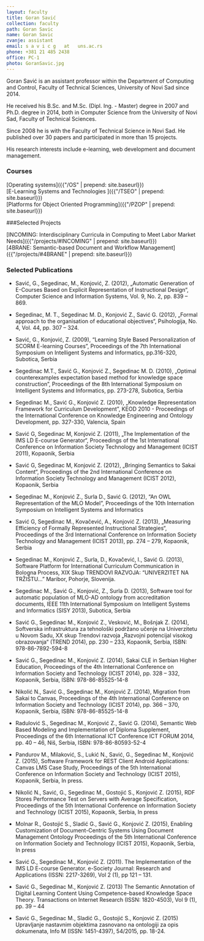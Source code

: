 ```yaml
---
layout: faculty
title: Goran Savić
collection: faculty
path: Goran Savic
name: Goran Savic
zvanje: assistant
email: s a v i c g   at   uns.ac.rs
phone: +381 21 485 2438
office: PC-1
photo: GoranSavic.jpg
---
```


Goran Savić is an assistant professor within the Department of Computing and Control, Faculty of Technical Sciences, University of Novi Sad since 2014.

He received his B.Sc. and M.Sc. (Dipl. Ing. - Master) degree in 2007 and Ph.D. degree in 2014, both in Computer Science from the University of Novi Sad, Faculty of Technical Sciences.

Since 2008 he is with the Faculty of Technical Science in Novi Sad. He published over 30 papers and participated in more than 15 projects. 

His research interests include e-learning, web development and document management.

### Courses

[Operating systems]({{"/OS" | prepend: site.baseurl}})   
[E-Learning Systems and Technologies ]({{"/TSEO" | prepend: site.baseurl}})   
[Platforms for Object Oriented Programming]({{"/PZOP" | prepend: site.baseurl}})   

###Selected Projects

[INCOMING: Interdisciplinary Curricula in Computing to Meet Labor Market Needs]({{"/projects/#INCOMING" | prepend: site.baseurl}})  
[4BRANE: Semantic-based Document and Workflow Management]({{"/projects/#4BRANE" | prepend: site.baseurl}})  

### Selected Publications

+ Savić, G., Segedinac, M., Konjović, Z. (2012), „Automatic Generation of E-Courses Based on Explicit Representation of Instructional Design“, Computer Science and Information Systems, Vol. 9, No. 2, pp. 839 – 869.

+ Segedinac, M. T., Segedinac M. D., Konjović Z., Savić G. (2012),  „Formal approach to the organisation of educational objectives“, Psihologija, No. 4, Vol. 44, pp. 307 – 324.

+ Savić, G., Konjović, Z. (2009), “Learning Style Based Personalization of SCORM E-learning Courses”, Proceedings of the 7th International Symposium on Intelligent Systems and Informatics, pp.316-320, Subotica, Serbia

+ Segedinac M.T., Savić G., Konjović Z., Segedinac M. D. (2010), „Optimal counterexamples expectation based method for knowledge space construction”, Proceedings of the 8th International Symposium on Intelligent Systems and Informatics, pp. 273-278, Subotica, Serbia

+ Segedinac M., Savić G., Konjović Z. (2010), „Knowledge Representation Framework for Curriculum Development”, KEOD 2010 - Proceedings of the International Conference on Knowledge Engineering and Ontology Development, pp. 327-330, Valencia, Spain

+ Savić G, Segedinac M, Konjović Z. (2011), „The Implementation of the IMS LD E-course Generator“, Proceedings of the 1st International Conference on Information Society Technology and Management (ICIST 2011), Kopaonik, Serbia 

+ Savić G, Segedinac M, Konjović Z. (2012), „Bringing Semantics to Sakai Content“, Proceedings of the 2nd International Conference on Information Society Technology and Management (ICIST 2012), Kopaonik, Serbia

+ Segedinac M., Konjović Z., Surla D., Savić G. (2012), “An OWL Representation of the MLO Model”, Proceedings of the 10th Internation Symposium on Intelligent Systems and Informatics 

+ Savić G, Segedinac M., Kovačević, A., Konjović Z. (2013), „Measuring Efficiency of Formally Represented Instructional Strategies“, Proceedings of the 3rd International Conference on Information Society Technology and Management (ICIST 2013), pp. 274 – 279, Kopaonik, Serbia

+ Segedinac M., Konjović Z., Surla, D., Kovačević, I., Savić G. (2013), Software Platform for International Curriculum Communication in Bologna Process, XIX Skup TRENDOVI RAZVOJA: “UNIVERZITET NA TRŽIŠTU...” Maribor, Pohorje, Slovenija.

+ Segedinac M., Savić G., Konjović, Z., Surla D. (2013), Software tool for automatic population of MLO-AD ontology from accreditation documents, IEEE 11th International Symposium on Intelligent Systems and Informatics (SISY 2013), Subotica, Serbia

+ Savić G., Segedinac M., Konjović Z., Vesković, M., Bošnjak Z. (2014), Softverska infrastruktura za tehnološki podržano učenje na Univerzitetu u Novom Sadu, XX skup Trendovi razvoja „Razvojni potencijal visokog obrazovanja“ (TREND 2014), pp. 230 – 233, Kopaonik, Serbia, ISBN: 978-86-7892-594-8

+ Savić G., Segedinac M., Konjović Z. (2014), Sakai CLE in Serbian Higher Education, Proceedings of the 4th International Conference on Information Society and Technology (ICIST 2014), pp. 328 – 332, Kopaonik, Serbia, ISBN: 978-86-85525-14-8

+ Nikolić N., Savić G., Segedinac M., Konjović Z. (2014), Migration from Sakai to Canvas, Proceedings of the 4th International Conference on Information Society and Technology (ICIST 2014), pp. 366 – 370, Kopaonik, Serbia, ISBN: 978-86-85525-14-8

+ Radulović S., Segedinac M., Konjović Z., Savić G. (2014), Semantic Web Based Modeling and Implementation of Diploma Supplement, Proceedings of the 6th International ICT Conference ICT FORUM 2014, pp. 40 – 46, Niš, Serbia, ISBN: 978-86-80593-52-4 

+ Pandurov M., Milaković, S., Lukić N., Savić, G., Segedinac M., Konjović Z. (2015), Software Framework for REST Client Android Applications: Canvas LMS Case Study, Proceedings of the 5th International Conference on Information Society and Technology (ICIST 2015), Kopaonik, Serbia, In press.

+ Nikolić N., Savić, G., Segedinac M., Gostojić S., Konjović Z. (2015), RDF Stores Performance Test on Servers with Average Specification, Proceedings of the 5th International Conference on Information Society and Technology (ICIST 2015), Kopaonik, Serbia, In press 

+ Molnar R., Gostojić S., Sladić G., Savić G., Konjović Z. (2015), Enabling Customization of Document-Centric Systems Using Document Management Ontology Proceedings of the 5th International Conference on Information Society and Technology (ICIST 2015), Kopaonik, Serbia, In press

+ Savić G., Segedinac M., Konjović Z. (2011). The Implementation of the IMS LD E-course Generator. e-Society Journal: Research and Applications (ISSN: 2217-3269), Vol 2 (1), pp 121 – 131. 

+ Savić G., Segedinac M., Konjović Z. (2013) The Semantic Annotation of Digital Learning Content Using Competence-based Knowledge Space Theory. Transactions on Internet Research (ISSN: 1820-4503), Vol 9 (1), pp. 39 – 44

+ Savić G., Segedinac M., Sladić G., Gostojić S., Konjović Z. (2015) Upravljanje nastavnim objektima zasnovano na ontologiji za opis dokumenata, Info M (ISSN: 1451-4397), 54/2015, pp. 18-24. 

